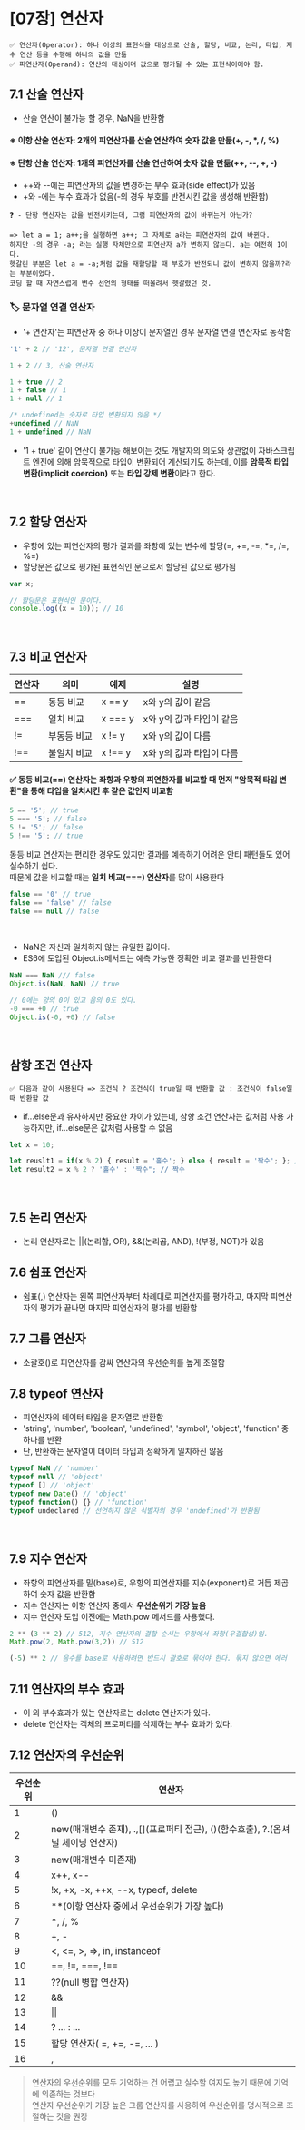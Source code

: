 # [07장] 연산자
```
✅ 연산자(Operator): 하나 이상의 표현식을 대상으로 산술, 할당, 비교, 논리, 타입, 지수 연산 등을 수행해 하나의 값을 만듦
✅ 피연산자(Operand): 연산의 대상이며 값으로 평가될 수 있는 표현식이어야 함.
```

## 7.1 산술 연산자
- 산술 연산이 불가능 할 경우, NaN을 반환함

#### ※ 이항 산술 연산자: 2개의 피연산자를 산술 연산하여 숫자 값을 만듦(+, -, *, /, %)
#### ※ 단항 산술 연산자: 1개의 피연산자를 산술 연산하여 숫자 값을 만듦(++, --, +, -)
- ++와 --에는 피연산자의 값을 변경하는 부수 효과(side effect)가 있음
- +와 -에는 부수 효과가 없음(-의 경우 부호를 반전시킨 값을 생성해 반환함)

```
❓ - 단항 연산자는 값을 반전시키는데, 그럼 피연산자의 값이 바뀌는거 아닌가?

=> let a = 1; a++;을 실행하면 a++; 그 자체로 a라는 피연산자의 값이 바뀐다.
하지만 -의 경우 -a; 라는 실행 자체만으로 피연산자 a가 변하지 않는다. a는 여전히 1이다.
헷갈린 부분은 let a = -a;처럼 값을 재할당할 때 부호가 반전되니 값이 변하지 않을까?라는 부분이었다.
코딩 할 때 자연스럽게 변수 선언의 형태를 떠올려서 헷갈렸던 것.
```

### 🏷️ 문자열 연결 연산자
- '+ 연산자'는 피연산자 중 하나 이상이 문자열인 경우 문자열 연결 연산자로 동작함

```jsx
'1' + 2 // '12', 문자열 연결 연산자

1 + 2 // 3, 산술 연산자

1 + true // 2
1 + false // 1
1 + null // 1

/* undefined는 숫자로 타입 변환되지 않음 */
+undefined // NaN
1 + undefined // NaN
```
- '1 + true' 같이 연산이 불가능 해보이는 것도 개발자의 의도와 상관없이 자바스크립트 엔진에 의해 암묵적으로 타입이 변환되어 계산되기도 하는데,
이를 **암묵적 타입 변환(implicit coercion)** 또는 **타입 강제 변환**이라고 한다.

<br>

## 7.2 할당 연산자
- 우항에 있는 피연산자의 평가 결과를 좌항에 있는 변수에 할당(=, +=, -=, *=, /=, %=)
- 할당문은 값으로 평가된 표현식인 문으로서 할당된 값으로 평가됨
```jsx
var x;

// 할당문은 표현식인 문이다.
console.log((x = 10)); // 10
```

<br>

## 7.3 비교 연산자

| 연산자 | 의미             | 예제    |설명         |
| ------ | ---------------- | ------- | -------- |
| ==     | 동등 비교        | x == y  |x와 y의 값이 같음|
| ===    | 일치 비교        | x === y |x와 y의 값과 타입이 같음|
| !=     | 부동등 비교   | x != y  |x와 y의 값이 다름|
| !==    | 불일치 비교   | x !== y |x와 y의 값과 타입이 다름|

#### ✅ 동등 비교(==) 연산자는 좌항과 우항의 피연한자를 비교할 때 먼저 "암묵적 타입 변환"을 통해 타입을 일치시킨 후 같은 값인지 비교함
```jsx
5 == '5'; // true
5 === '5'; // false
5 != '5'; // false
5 !== '5'; // true
```
동등 비교 연산자는 편리한 경우도 있지만 결과를 예측하기 어려운 안티 패턴들도 있어 실수하기 쉽다. <br>
때문에 값을 비교할 때는 **일치 비교(===) 연산자**를 많이 사용한다

```jsx
false == '0' // true
false == 'false' // false
false == null // false
```
<br>

- NaN은 자신과 일치하지 않는 유일한 값이다.
- ES6에 도입된 Object.is메서드는 예측 가능한 정확한 비교 결과를 반환한다
```jsx
NaN === NaN /// false
Object.is(NaN, NaN) // true

// 0에는 양의 0이 있고 음의 0도 있다.
-0 === +0 // true
Object.is(-0, +0) // false
```
<br>

## 삼항 조건 연산자
```
✅ 다음과 같이 사용된다 => 조건식 ? 조건식이 true일 때 반환할 값 : 조건식이 false일 때 반환할 값
```
- if...else문과 유사하지만 중요한 차이가 있는데, 삼항 조건 연산자는 값처럼 사용 가능하지만, if...else문은 값처럼 사용할 수 없음

```jsx
let x = 10;

let reuslt1 = if(x % 2) { result = '홀수'; } else { result = '짝수'; }; // SyntaxError: Unexpected token if
let result2 = x % 2 ? '홀수' : '짝수"; // 짝수
```

<br>

## 7.5 논리 연산자
- 논리 연산자로는 ||(논리합, OR), &&(논리곱, AND), !(부정, NOT)가 있음

## 7.6 쉼표 연산자
- 쉼표(,) 연산자는 왼쪽 피연산자부터 차례대로 피연산자를 평가하고, 마지막 피연산자의 평가가 끝나면 마지막 피연산자의 평가를 반환함

## 7.7 그룹 연산자
- 소괄호()로 피연산자를 감싸 연산자의 우선순위를 높게 조절함

## 7.8 typeof 연산자
- 피연산자의 데이터 타입을 문자열로 반환함
- 'string', 'number', 'boolean', 'undefined', 'symbol', 'object', 'function' 중 하나를 반환
- 단, 반환하는 문자열이 데이터 타입과 정확하게 일치하진 않음
```jsx
typeof NaN // 'number'
typeof null // 'object'
typeof [] // 'object'
typeof new Date() // 'object'
typeof function() {} // 'function'
typeof undeclared // 선언하지 않은 식별자의 경우 'undefined'가 반환됨
```

<br>

## 7.9 지수 연산자
- 좌항의 피연산자를 밑(base)로, 우항의 피연산자를 지수(exponent)로 거듭 제곱하여 숫자 값을 반환함
- 지수 연산자는 이항 연산자 중에서 **우선순위가 가장 높음**
- 지수 연산자 도입 이전에는 Math.pow 메서드를 사용했다.

```jsx
2 ** (3 ** 2) // 512, 지수 연산자의 결합 순서는 우항에서 좌항(우결합성)임.
Math.pow(2, Math.pow(3,2)) // 512

(-5) ** 2 // 음수를 base로 사용하려면 반드시 괄호로 묶어야 한다. 묶지 않으면 에러
```

## 7.11 연산자의 부수 효과
- 이 외 부수효과가 있는 연산자로는 delete 연산자가 있다.
- delete 연산자는 객체의 프로퍼티를 삭제하는 부수 효과가 있다.


## 7.12 연산자의 우선순위

| 우선순위 |                                    연산자                                     |
| -------- | ---------------------------------------------------------------------------- |
| 1        | ()                                                                           |
| 2        | new(매개변수 존재), .,[](프로퍼티 접근), ()(함수호출), ?.(옵셔널 체이닝 연산자)  |
| 3        | new(매개변수 미존재)                                                          |
| 4        | x++, x--                                                                     |
| 5        | !x, +x, -x, ++x, --x, typeof, delete                                         |
| 6        | **(이항 연산자 중에서 우선순위가 가장 높다)                                   |
| 7        | *, /, %                                                                     |
| 8        | +, -                                                                         |
| 9        | <, <=, >, =>, in, instanceof                                                 |
| 10       | ==, !=, ===, !==                                                           |
| 11       | ??(null 병합 연산자)                                                          |
| 12       | &&                                                                           |
| 13       | \|\|                                                                           |
| 14       | ? ... : ...                                                                  |
| 15       | 할당 연산자( =, +=, -=, ... )                                                 |
| 16       | ,                                                                            |

> 연산자의 우선순위를 모두 기억하는 건 어렵고 실수할 여지도 높기 때문에 기억에 의존하는 것보다 <br>연산자 우선순위가 가장 높은 그룹 연산자를 사용하여 우선순위를 명시적으로 조절하는 것을 권장
